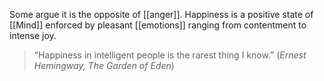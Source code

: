 Some argue it is the opposite of [[anger]]. Happiness is a positive state of [[Mind]] enforced by pleasant [[emotions]] ranging from contentment to intense joy.

> “Happiness in intelligent people is the rarest thing I know.”
> (*Ernest Hemingway, The Garden of Eden*)